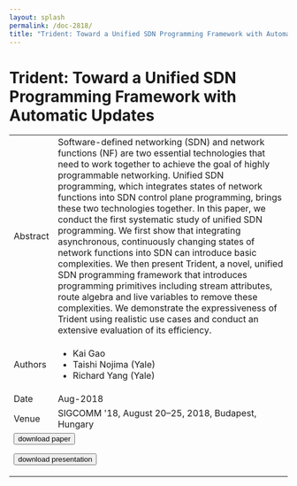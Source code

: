 ```yaml
---
layout: splash
permalink: /doc-2818/
title: "Trident: Toward a Unified SDN Programming Framework with Automatic Updates"
---
```


# Trident: Toward a Unified SDN Programming Framework with Automatic Updates

<table>
    <tbody>
    <tr>
        <td>Abstract</td>
        <td>Software-defined networking (SDN) and network functions (NF) are two essential technologies that need to work together to achieve the goal of highly programmable networking. Unified SDN programming, which integrates states of network functions into SDN control plane programming, brings these two technologies together. In this paper, we conduct the first systematic study of unified SDN programming. We first show that integrating asynchronous, continuously changing states of network functions into SDN can introduce basic complexities. We then present Trident, a novel, unified SDN programming framework that introduces programming primitives including stream attributes, route algebra and live variables to remove these complexities. We demonstrate the expressiveness of Trident using realistic use cases and conduct an extensive evaluation of its efficiency.</td>
    </tr>
    <tr>
        <td>Authors</td>
        <td>
            <ul>
                <li>Kai Gao</li>
                <li>Taishi Nojima (Yale)</li>
                <li>Richard Yang (Yale)</li>
            </ul>
        </td>
    </tr>
    <tr>
        <td>Date</td>
        <td>Aug-2018</td>
    </tr>
    <tr>
        <td>Venue</td>
        <td>SIGCOMM '18, August 20–25, 2018, Budapest, Hungary</td>
    </tr>
        <tr>
            <td colspan="2">
                <form method="get" action="https://dais-ita.org/sites/default/files/2558.pdf">
                    <button type="submit">download paper</button>
                </form>
                <form method="get" action="https://dais-ita.org/sites/default/files/2558-slides.pdf">
                    <button type="submit">download presentation</button>
                </form>
            </td>
        </tr>
    </tbody>
</table>

